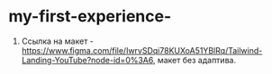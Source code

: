 # my-first-experience-

1. Ссылка на макет - https://www.figma.com/file/IwrvSDqi78KUXoA51YBlRq/Tailwind-Landing-YouTube?node-id=0%3A6, макет без адаптива.
